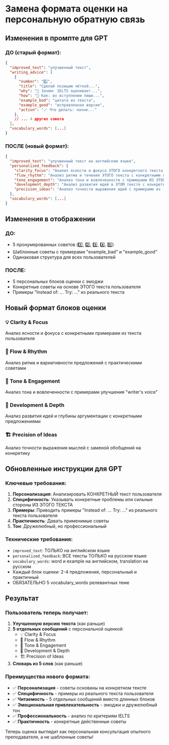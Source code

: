 # Замена формата оценки на персональную обратную связь

## Изменения в промпте для GPT

### ДО (старый формат):
```json
{
  "improved_text": "улучшенный текст",
  "writing_advice": [
    {
      "number": "1️⃣",
      "title": "Сделай позицию чёткой...",
      "why": "💬 Зачем: IELTS оценивает...",
      "how": "🧠 Как: во вступлении пиши...",
      "example_bad": "цитата из текста",
      "example_good": "исправленная версия",
      "action": "🪄 Что делать: начни..."
    },
    // ... 4 других совета
  ],
  "vocabulary_words": [...]
}
```

### ПОСЛЕ (новый формат):
```json
{
  "improved_text": "улучшенный текст на английском языке",
  "personalized_feedback": {
    "clarity_focus": "Анализ ясности и фокуса ЭТОГО конкретного текста с примерами",
    "flow_rhythm": "Анализ ритма и течения ЭТОГО текста с конкретными предложениями",
    "tone_engagement": "Анализ тона и вовлеченности с примерами ИЗ ЭТОГО текста",
    "development_depth": "Анализ развития идей в ЭТОМ тексте с конкретными советами",
    "precision_ideas": "Анализ точности выражения идей с примерами из текста пользователя"
  },
  "vocabulary_words": [...]
}
```

## Изменения в отображении

### ДО:
- 5 пронумерованных советов (1️⃣, 2️⃣, 3️⃣, 4️⃣, 5️⃣)
- Шаблонные советы с примерами "example_bad" и "example_good"
- Одинаковая структура для всех пользователей

### ПОСЛЕ:
- 5 персональных блоков оценки с эмоджи
- Конкретные советы на основе ЭТОГО текста пользователя
- Примеры "Instead of: ... Try: ..." из реального текста

## Новый формат блоков оценки

### 💡 Clarity & Focus
Анализ ясности и фокуса с конкретными примерами из текста пользователя

### 🎢 Flow & Rhythm  
Анализ ритма и вариативности предложений с практическими советами

### 🎯 Tone & Engagement
Анализ тона и вовлеченности с примерами улучшения "writer's voice"

### 🧠 Development & Depth
Анализ развития идей и глубины аргументации с конкретными предложениями

### 🏗️ Precision of Ideas
Анализ точности выражения мыслей с заменой обобщений на конкретику

## Обновленные инструкции для GPT

### Ключевые требования:
1. **Персонализация**: Анализировать КОНКРЕТНЫЙ текст пользователя
2. **Специфичность**: Указывать конкретные проблемы или сильные стороны ИЗ ЭТОГО ТЕКСТА
3. **Примеры**: Приводить примеры "Instead of: ... Try: ..." из реального текста пользователя
4. **Практичность**: Давать применимые советы
5. **Тон**: Дружелюбный, но профессиональный

### Технические требования:
- `improved_text`: ТОЛЬКО на английском языке
- `personalized_feedback`: ВСЕ тексты ТОЛЬКО на русском языке  
- `vocabulary_words`: word и example на английском, translation на русском
- Каждый блок оценки: 2-4 предложения, персональный и практичный
- ОБЯЗАТЕЛЬНО 5 vocabulary_words релевантных теме

## Результат

### Пользователь теперь получает:
1. **Улучшенную версию текста** (как раньше)
2. **5 отдельных сообщений** с персональной оценкой:
   - 💡 Clarity & Focus
   - 🎢 Flow & Rhythm  
   - 🎯 Tone & Engagement
   - 🧠 Development & Depth
   - 🏗️ Precision of Ideas
3. **Словарь из 5 слов** (как раньше)

### Преимущества нового формата:
- ✅ **Персонализация** - советы основаны на конкретном тексте
- ✅ **Специфичность** - примеры из реального текста пользователя
- ✅ **Читаемость** - 5 отдельных сообщений вместо длинных блоков
- ✅ **Эмоциональная привлекательность** - эмоджи и дружелюбный тон
- ✅ **Профессиональность** - анализ по критериям IELTS
- ✅ **Практичность** - конкретные действенные советы

Теперь оценка выглядит как персональная консультация опытного преподавателя, а не шаблонные советы!